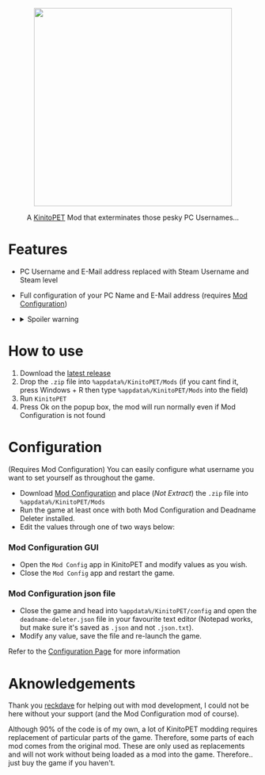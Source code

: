 <p align="center">
  <img height="400" width="auto" style="aspect-ratio=2588/1028;" src="https://github.com/Coppertine/deadname-deleter/assets/37494321/944e0bae-7b79-4180-b835-13df8e6ef344">
</p>
<p align="center">
A <a href="https://store.steampowered.com/app/2075070/KinitoPET/">KinitoPET</a> Mod that exterminates those pesky PC Usernames...
</p>

Features
===
- PC Username and E-Mail address replaced with Steam Username and Steam level
- Full configuration of your PC Name and E-Mail address (requires [Mod Configuration](https://github.com/reckdave/Mod-Configuration/))
- <details>
  <summary>Spoiler warning</summary>
  
  Post Game Chance finally calls you by the name you gave Kinito
</details>

How to use
===
1. Download the [latest release](https://github.com/Coppertine/deadname-deleter/releases/latest/download/deadname-deleter.zip)
2. Drop the `.zip` file into `%appdata%/KinitoPET/Mods` (if you cant find it, press Windows + R then type `%appdata%/KinitoPET/Mods` into the field)
3. Run `KinitoPET`
4. Press Ok on the popup box, the mod will run normally even if Mod Configuration is not found

Configuration
===
(Requires Mod Configuration)
You can easily configure what username you want to set yourself as throughout the game.
- Download [Mod Configuration](https://github.com/reckdave/Mod-Configuration/releases) and place (*Not Extract*) the `.zip` file into `%appdata%/KinitoPET/Mods`
- Run the game at least once with both Mod Configuration and Deadname Deleter installed.
- Edit the values through one of two ways below:
  
### Mod Configuration GUI
- Open the `Mod Config` app in KinitoPET and modify values as you wish.
- Close the `Mod Config` app and restart the game.
### Mod Configuration json file
- Close the game and head into `%appdata%/KinitoPET/config` and open the `deadname-deleter.json` file in your favourite text editor (Notepad works, but make sure it's saved as `.json` and not `.json.txt`).
- Modify any value, save the file and re-launch the game.

Refer to the [Configuration Page](https://github.com/Coppertine/deadname-deleter/wiki/Configuration#values) for more information

Aknowledgements
===
Thank you [reckdave](https://github.com/reckdave) for helping out with mod development, I could not be here without your support (and the Mod Configuration mod of course).

Although 90% of the code is of my own, a lot of KinitoPET modding requires replacement of particular parts of the game. Therefore, some parts of each mod comes from the original mod.
These are only used as replacements and will not work without being loaded as a mod into the game. Therefore.. just buy the game if you haven't.
